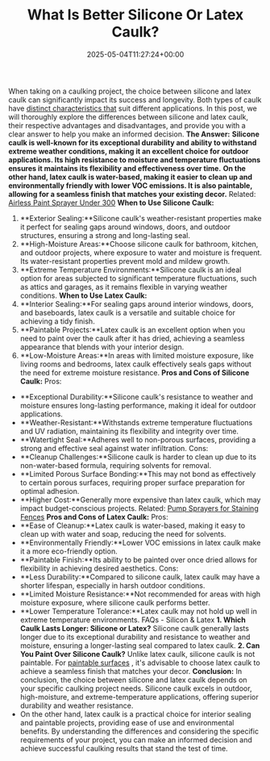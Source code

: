 ﻿---
layout: post
title: What Is Better Silicone Or Latex Caulk?
date: '2025-05-04T11:27:24+00:00'
categories:
- DIY Paintings
tags: []
slug: /what-is-better-silicone-or-latex-caulk/
lastmod: 2025-05-07T12:21:29+03:00
---

When taking on a caulking project, the choice between silicone and latex caulk can significantly impact its success and longevity. Both types of caulk have
[distinct characteristics that](https://pestpolicy.com/best-hvlp-spray-gun-for-lacquer/)
suit different applications.
In this post, we will thoroughly explore the differences between silicone and latex caulk, their respective advantages and disadvantages, and provide you with a clear answer to help you make an informed decision.
**The Answer:**
**Silicone caulk is well-known for its exceptional durability and ability to withstand extreme weather conditions, making it an excellent choice for outdoor applications. Its high resistance to moisture and temperature fluctuations ensures it maintains its flexibility and effectiveness over time.**
**On the other hand, latex caulk is water-based, making it easier to clean up and environmentally friendly with lower VOC emissions. It is also paintable, allowing for a seamless finish that matches your existing decor.**
Related:
[Airless Paint Sprayer Under 300](https://pestpolicy.com/best-airless-paint-sprayer-under-300/)
**When to Use Silicone Caulk:**
1. **Exterior Sealing:**Silicone caulk's weather-resistant properties make it perfect for sealing gaps around windows, doors, and outdoor structures, ensuring a strong and long-lasting seal.
2. **High-Moisture Areas:**Choose silicone caulk for bathroom, kitchen, and outdoor projects, where exposure to water and moisture is frequent. Its water-resistant properties prevent mold and mildew growth.
3. **Extreme Temperature Environments:**Silicone caulk is an ideal option for areas subjected to significant temperature fluctuations, such as attics and garages, as it remains flexible in varying weather conditions.
**When to Use Latex Caulk:**
1. **Interior Sealing:**For sealing gaps around interior windows, doors, and baseboards, latex caulk is a versatile and suitable choice for achieving a tidy finish.
2. **Paintable Projects:**Latex caulk is an excellent option when you need to paint over the caulk after it has dried, achieving a seamless appearance that blends with your interior design.
3. **Low-Moisture Areas:**In areas with limited moisture exposure, like living rooms and bedrooms, latex caulk effectively seals gaps without the need for extreme moisture resistance.
**Pros and Cons of Silicone Caulk:**
Pros:
- **Exceptional Durability:**Silicone caulk's resistance to weather and moisture ensures long-lasting performance, making it ideal for outdoor applications.
- **Weather-Resistant:**Withstands extreme temperature fluctuations and UV radiation, maintaining its flexibility and integrity over time.
- **Watertight Seal:**Adheres well to non-porous surfaces, providing a strong and effective seal against water infiltration.
Cons:
- **Cleanup Challenges:**Silicone caulk is harder to clean up due to its non-water-based formula, requiring solvents for removal.
- **Limited Porous Surface Bonding:**This may not bond as effectively to certain porous surfaces, requiring proper surface preparation for optimal adhesion.
- **Higher Cost:**Generally more expensive than latex caulk, which may impact budget-conscious projects.
Related:
[Pump Sprayers for Staining Fences](https://pestpolicy.com/best-pump-sprayers-for-staining-fences/)
**Pros and Cons of Latex Caulk:**
Pros:
- **Ease of Cleanup:**Latex caulk is water-based, making it easy to clean up with water and soap, reducing the need for solvents.
- **Environmentally Friendly:**Lower VOC emissions in latex caulk make it a more eco-friendly option.
- **Paintable Finish:**Its ability to be painted over once dried allows for flexibility in achieving desired aesthetics.
Cons:
- **Less Durability:**Compared to silicone caulk, latex caulk may have a shorter lifespan, especially in harsh outdoor conditions.
- **Limited Moisture Resistance:**Not recommended for areas with high moisture exposure, where silicone caulk performs better.
- **Lower Temperature Tolerance:**Latex caulk may not hold up well in extreme temperature environments.
FAQs - Silicon & Latex
**1. Which Caulk Lasts Longer: Silicone or Latex?**
Silicone caulk generally lasts longer due to its exceptional durability and resistance to weather and moisture, ensuring a longer-lasting seal compared to latex caulk.
**2. Can You Paint Over Silicone Caulk?**
Unlike latex caulk, silicone caulk is not paintable. For
[paintable surfaces](https://pestpolicy.com/best-commercial-paint-sprayers/)
, it's advisable to choose latex caulk to achieve a seamless finish that matches your decor.
**Conclusion:**
In conclusion, the choice between silicone and latex caulk depends on your specific caulking project needs. Silicone caulk excels in outdoor, high-moisture, and extreme-temperature applications, offering superior durability and weather resistance.
- On the other hand, latex caulk is a practical choice for interior sealing and paintable projects, providing ease of use and environmental benefits.
By understanding the differences and considering the specific requirements of your project, you can make an informed decision and achieve successful caulking results that stand the test of time.
